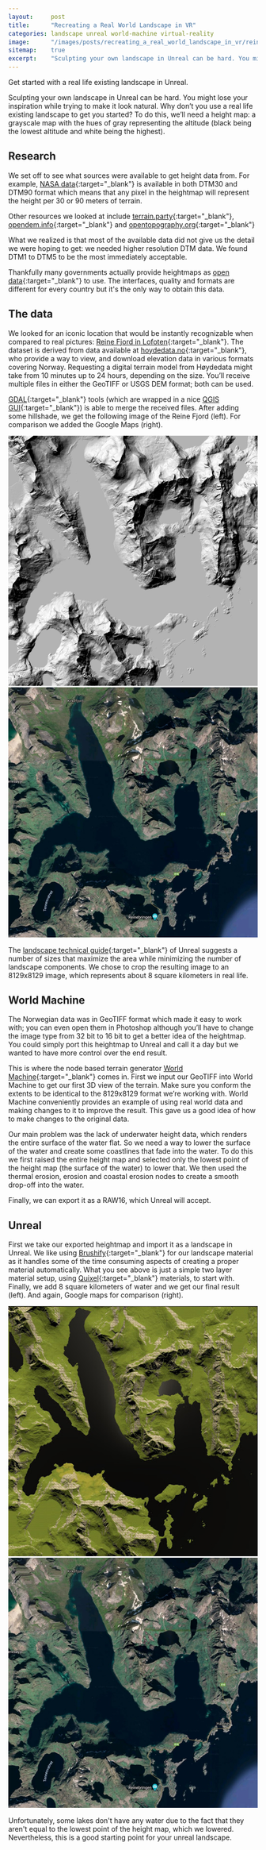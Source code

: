 ```yaml
---
layout:     post
title:      "Recreating a Real World Landscape in VR"
categories: landscape unreal world-machine virtual-reality
image:      "/images/posts/recreating_a_real_world_landscape_in_vr/reine_overview.jpg"
sitemap:    true
excerpt:    "Sculpting your own landscape in Unreal can be hard. You might lose your inspiration while trying to make it look natural. Why don’t you use a real life existing landscape to get you started?"
---
```



<p class="lead">
  Get started with a real life existing landscape in Unreal.
</p>

Sculpting your own landscape in Unreal can be hard. You might lose your inspiration while trying to make it look natural. Why don’t you use a real life existing landscape to get you started? To do this, we’ll need a height map: a grayscale map with the hues of gray representing the altitude (black being the lowest altitude and white being the highest).

## Research

We set off to see what sources were available to get height data from. For example, [NASA data](http://dwtkns.com/srtm){:target="_blank"} is available in both DTM30 and DTM90 format which means that any pixel in the heightmap will represent the height per 30 or 90 meters of terrain.

Other resources we looked at include [terrain.party](https://terrain.party){:target="_blank"}, [opendem.info](https://opendem.info){:target="_blank"} and [opentopography.org](https://opentopography.org){:target="_blank"}

What we realized is that most of the available data did not give us the detail we were hoping to get: we needed higher resolution DTM data. We found DTM1 to DTM5 to be the most immediately acceptable.

Thankfully many governments actually provide heightmaps as [open data](https://github.com/openterrain/openterrain/wiki/Terrain-Data){:target="_blank"} to use. The interfaces, quality and formats are different for every country but it's the only way to obtain this data.

## The data 
We looked for an iconic location that would be instantly recognizable when compared to real pictures: [Reine Fjord in Lofoten](https://www.google.com/search?q=Reine+Fjord&tbm=isch){:target="_blank"}. The dataset is derived from data available at [hoydedata.no](https://hoydedata.no){:target="_blank"}, who provide a way to view, and download elevation data in various formats covering Norway. Requesting a digital terrain model from Høydedata might take from 10 minutes up to 24 hours, depending on the size. You’ll receive multiple files in either the GeoTIFF or USGS DEM format; both can be used.

[GDAL](https://gdal.org){:target="_blank"} tools (which are wrapped in a nice [QGIS GUI](https://www.qgis.org){:target="_blank"}) is able to merge the received files. After adding some hillshade, we get the following image of the Reine Fjord (left). For comparison we added the Google Maps (right).

<div id="images1" class="mb-3 twentytwenty-container">
 <img class="w-100" src="/images/posts/recreating_a_real_world_landscape_in_vr/reine_selection_hillshade.jpg" />
 <img class="w-100" src="/images/posts/recreating_a_real_world_landscape_in_vr/reine_selection_google_maps.jpg" />
</div>

The [landscape technical guide](https://docs.unrealengine.com/en-US/Engine/Landscape/TechnicalGuide/index.html#recommendedlandscapesizes){:target="_blank"} of Unreal suggests a number of sizes that maximize the area while minimizing the number of landscape components. We chose to crop the resulting image to an 8129x8129 image, which represents about 8 square kilometers in real life. 

## World Machine
The Norwegian data was in GeoTIFF format which made it easy to work with; you can even open them in Photoshop although you’ll have to change the image type from 32 bit to 16 bit to get a better idea of the heightmap. You could simply port this heightmap to Unreal and call it a day but we wanted to have more control over the end result. 

This is where the node based terrain generator [World Machine](https://www.world-machine.com/){:target="_blank"} comes in. First we input our GeoTIFF into World Machine to get our first 3D view of the terrain. Make sure you conform the extents to be identical to the 8129x8129 format we’re working with. World Machine conveniently provides an example of using real world data and making changes to it to improve the result. This gave us a good idea of how to make changes to the original data.

Our main problem was the lack of underwater height data, which renders the entire surface of the water flat. So we need a way to lower the surface of the water and create some coastlines that fade into the water. To do this we first raised the entire height map and selected only the lowest point of the height map (the surface of the water) to lower that. We then used the thermal erosion, erosion and coastal erosion nodes to create a smooth drop-off into the water.

Finally, we can export it as a RAW16, which Unreal will accept.

## Unreal
First we take our exported heightmap and import it as a landscape in Unreal. We like using [Brushify](https://www.brushify.io){:target="_blank"} for our landscape material as it handles some of the time consuming aspects of creating a proper material automatically. What you see above is just a simple two layer material setup, using [Quixel](https://quixel.com/bridge){:target="_blank"} materials, to start with. Finally, we add 8 square kilometers of water and we get our final result (left). And again, Google maps for comparison (right). 

<div id="images2" class="mb-3 twentytwenty-container">
 <img class="w-100" src="/images/posts/recreating_a_real_world_landscape_in_vr/reine_selection_unreal.jpg" />
 <img class="w-100" src="/images/posts/recreating_a_real_world_landscape_in_vr/reine_selection_google_maps.jpg" />
</div>

Unfortunately, some lakes don't have any water due to the fact that they aren't equal to the lowest point of the height map, which we lowered. Nevertheless, this is a good starting point for your unreal landscape.

<script>
$(window).on('load',function() {
  $("#images1").twentytwenty({
  	before_label: 'Hillshade',
  	after_label: 'Google Maps',
  });
  $("#images2").twentytwenty({
  	before_label: 'Unreal Landscape',
  	after_label: 'Google Maps',
  });
});
</script>